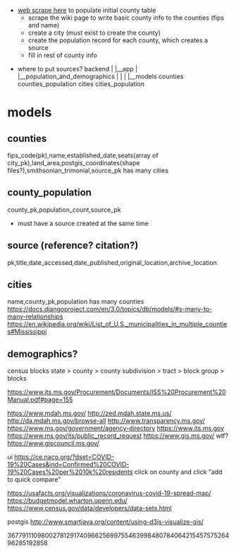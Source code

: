 * [web scrape here](https://en.wikipedia.org/wiki/List_of_counties_in_Mississippi) to populate initial county table
  - scrape the wiki page to write basic county info to the counties (fips and name)
  - create a city (must exist to create the county)
  - create the population record for each county, which creates a source
  - fill in rest of county info


- where to put sources?
backend
|
|__app
|
|__population_and_demographics
|  |
|  |__models
        counties
        counties_population
        cities
        cities_population

# models

## counties
fips_code(pk),name,established_date,seats(array of city_pk),land_area,postgis_coordinates(shape files?),smithsonian_trimonial,source_pk
has many cities

## county_population
county_pk,population_count,source_pk
  - must have a source created at the same time

## source (reference? citation?)
pk,title,date_accessed,date_published,original_location,archive_location

## cities
name,county_pk,population
has many counties
https://docs.djangoproject.com/en/3.0/topics/db/models/#s-many-to-many-relationships
https://en.wikipedia.org/wiki/List_of_U.S._municipalities_in_multiple_counties#Mississippi


## demographics?

census blocks
state > county > county subdivision > tract > block group > blocks

https://www.its.ms.gov/Procurement/Documents/ISS%20Procurement%20Manual.pdf#page=155

https://www.mdah.ms.gov/
http://zed.mdah.state.ms.us/
http://da.mdah.ms.gov/browse-all
http://www.transparency.ms.gov/
https://www.ms.gov/government/agency-directory
https://www.its.ms.gov
https://www.ms.gov/its/public_record_request
https://www.gis.ms.gov/
wtf? https://www.giscouncil.ms.gov/

ui
https://ce.naco.org/?dset=COVID-19%20Cases&ind=Confirmed%20COVID-19%20Cases%20per%2010k%20residents
click on county and click "add to quick compare"

https://usafacts.org/visualizations/coronavirus-covid-19-spread-map/
https://budgetmodel.wharton.upenn.edu/
https://www.census.gov/data/developers/data-sets.html



postgis
http://www.smartjava.org/content/using-d3js-visualize-gis/

367791110980027812917409662569975546399848078406421545757526496285192858